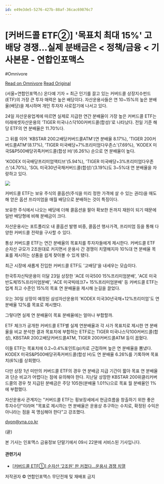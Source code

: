 ```yaml
---
id: e49e3de5-5276-427b-88af-36cac69876c7
---
```


# [커버드콜 ETF②] '목표치 최대 15%' 고배당 경쟁…실제 분배금은 < 정책/금융 < 기사본문 - 연합인포맥스
#Omnivore
 
[Read on Omnivore](https://omnivore.app/me/https-news-einfomax-co-kr-news-article-view-html-idxno-4307026-18f118e840d)
[Read Original](https://news.einfomax.co.kr/news/articleView.html?idxno=4307026)
 
(서울=연합인포맥스) 온다예 기자 = 최근 인기를 끌고 있는 커버드콜 상장지수펀드(ETF)의 가장 큰 투자 매력은 높은 배당이다. 자산운용사들은 연 10\~15%의 높은 분배율(배당)을 제시하며 개인 투자자 사로잡기에 나서고 있다.

24일 자산운용업계에 따르면 실제로 지급한 연간 분배율이 가장 높은 커버드콜 ETF는 미래에셋자산운용의 'TIGER 미국나스닥100커버드콜(합성)'로 나타났다. 전일 기준 해당 ETF의 연 분배율은 11.70%다.

그 뒤를 이어 'KBSTAR 200고배당커버드콜ATM'(연 분배율 8.17%), 'TIGER 200커버드콜ATM'(8.17%), 'TIGER 미국배당+7%프리미엄다우존스'(7.69%), 'KODEX 미국S&P500배당귀족커버드콜(합성 H)'(6.26%) 순으로 연 분배율이 높다.

'KODEX 미국배당프리미엄액티브'(5.94%), 'TIGER 미국배당+3%프리미엄다우존스'(4.70%), 'SOL 미국30년국채커버드콜(합성)'(3.19%)도 3\~5%대 연 분배율을 자랑하고 있다.

![](https://proxy-prod.omnivore-image-cache.app/0x0,sNLWvT2Jy-Ycjob7D-W_7sXlinADWs8RHUgilzJedmz8/https://cdn.news.einfomax.co.kr/news/photo/202404/4307026_188546_262.jpg) 

커버드콜 ETF는 보유 주식의 콜옵션(주식을 미리 정한 가격에 살 수 있는 권리)을 매도해 얻은 옵션 프리미엄을 매월 배당으로 분배하는 것이 특징이다.

보유한 주식에서 나오는 배당에 더해 콜옵션을 팔아 확보한 돈까지 재원이 되기 때문에 일반 배당형에 비해 분배금이 크다.

자산운용사는 포트폴리오 내 콜옵션 발행 비중, 콜옵션 행사가격, 프리미엄 등을 통해 다양한 커버드콜 전략을 구사할 수 있다.

통상 커버드콜 ETF는 연간 분배율의 목표치를 투자자들에게 제시한다. 커버드콜 ETF 순자산 규모가 2조원대로 커지면서 운용사 간 경쟁이 치열해지자 10%대 연 분배율 목표를 제시하는 상품을 쉽게 찾아볼 수 있게 됐다.

최근 시장에 새롭게 진입한 커버드콜 ETF도 '고배당'을 내세우는 모습이다.

한국투자신탁운용이 이달 23일 상장한 'ACE 미국500 15%프리미엄분배', 'ACE 미국반도체15%프리미엄분배', 'ACE 미국빅테크7+ 15%프리미엄분배' 등 커버드콜 ETF는 업계 최고 수준인 15%의 목표 연 분배율을 제시해 눈길을 끌었다.

오는 30일 상장이 예정된 삼성자산운용의 'KODEX 미국30년국채+12%프리미엄'도 연 분배율 12%를 목표로 제시했다.

그렇다면 실제 연 분배율이 목표 분배율에는 얼마나 부합할까. 

ETF 체크가 공개한 커버드콜 ETF별 실제 연분배율과 각 사가 목표치로 제시한 연 분배율을 비교 분석한 결과 목표치에 부합하는 ETF로는 TIGER 미국나스닥100커버드콜(합성), KBSTAR 200고배당커버드콜ATM, TIGER 200커버드콜ATM 등이 꼽혔다.

이들 ETF는 목표치에 0.2\~0.4%포인트(p)차로 근접하며 높은 연 분배율을 뽐냈다. KODEX 미국S&P500배당귀족커버드콜(합성 H)도 연 분배율 6.26%를 기록하며 목표치(6%)를 상회했다.

다만 상장 1년 미만의 커버드콜 ETF의 경우 연 분배금 지급 기간이 짧아 목표 연 분배율과 단순 비교가 어렵다는 점에 유의해야 한다. 지난달 상장한 KBSTAR 200위클리커버드콜의 경우 첫 지급된 분배금은 주당 105원(분배율 1.01%)으로 목표 월 분배율인 1%에 부합했다.

자산운용사 관계자는 "커버드콜 ETF는 횡보장세에서 현금흐름을 창출하기 위한 좋은 투자수단"이라며 "목표로 제시하는 연 분배율은 운용상 추구하는 수치로, 확정된 수익은 아니라는 점을 꼭 명심해야 한다"고 강조했다.

dyon@yna.co.kr

(끝)

본 기사는 인포맥스 금융정보 단말기에서 09시 22분에 서비스된 기사입니다.

#### 관련기사

* [\[커버드콜 ETF①\] 순자산 '2조원' 판 커졌다…운용사 경쟁 치열](https://news.einfomax.co.kr/news/articleView.html?idxno=4307025)

저작권자 © 연합인포맥스 무단전재 및 재배포 금지